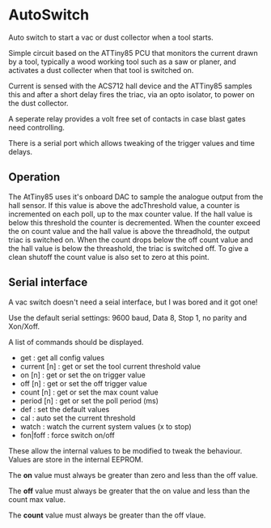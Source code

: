 # AutoSwitch

Auto switch to start a vac or dust collector when a tool starts.

Simple circuit based on the ATTiny85 PCU that monitors the current drawn by a tool, typically a wood working tool such as a saw or planer, and activates a dust collecter when that tool is switched on.

Current is sensed with the ACS712 hall device and the ATTiny85 samples this and after a short delay fires the triac, via an opto isolator, to power on the dust collector.

A seperate relay provides a volt free set of contacts in case blast gates need controlling.

There is a serial port which allows tweaking of the trigger values and time delays.

## Operation

The AtTiny85 uses it's onboard DAC to sample the analogue output from the hall sensor. If this value is above the adcThreshold value, a counter is incremented on each poll, up to the max counter value. If the hall value is below this threshold the counter is decremented. When the counter exceed the on count value and the hall value is above the threadhold, the output triac is switched on. When the count drops below the off count value and the hall value is below the threashold, the triac is switched off. To give a clean shutoff the count value is also set to zero at this point.

## Serial interface

A vac switch doesn't need a seial interface, but I was bored and it got one!

Use the default serial settings: 9600 baud, Data 8, Stop 1, no parity and Xon/Xoff.

A list of commands should be displayed.

- get          : get all config values
- current [n]  : get or set the tool current threshold value
- on [n]       : get or set the on trigger value
- off [n]      : get or set the off trigger value
- count [n]    : get or set the max count value
- period [n]   : get or set the poll period (ms)
- def          : set the default values
- cal          : auto set the current threshold
- watch        : watch the current system values (x to stop)
- fon|foff     : force switch on/off

These allow the internal values to be modified to tweak the behaviour. Values are store in the internal EEPROM.

The **on** value must always be greater than zero and less than the off value.

The **off** value must always be greater that the on value and less than the count max value.

The **count** value must always be greater than the off vlaue.
